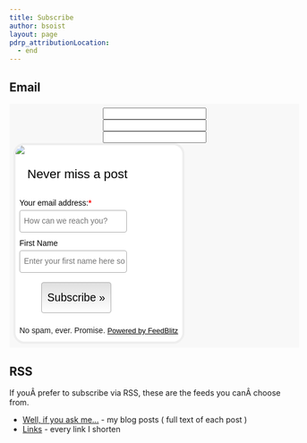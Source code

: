 ```yaml
---
title: Subscribe
author: bsoist
layout: page
pdrp_attributionLocation:
  - end
---
```

## Email

<div style="display:none"><script src="https://assets.feedblitz.com/js/fbz_formscripts.js" type="text/javascript"></script><link rel="stylesheet" type="text/css" href="https://assets.feedblitz.com/fbz_formbase.css"></div><style>
#F8714_sb_container img {max-width:100%}
.F8714_sb_fbz_table {border:0;margin:0;border-collapse:separate;table-layout:auto;background-color:inherit !important;}
.F8714_sb_fbz_page {margin:0;padding:0;width:100%;background-color:#F8F8F8;}
.F8714_sb_fbz_smartform td {display:table-cell;}
.F8714_sb_fbz_row td,tr:nth-of-type(even),tr:nth-of-type(odd) {padding-top:0.5em;padding-bottom:0.2em;line-height:1.7em;background-color:inherit!important;}
.F8714_sb_fbz_abovelabel, .F8714_sb_fbz_label, .F8714_sb_fbz_div, .F8714_sb_fbz_fieldtext, .F8714_sb_fbz_fieldlabeltext, .F8714_sb_fbz_err {border:0;padding:0.5em;font-family:Verdana, Arial, Helvetica, sans-serif;font-size:14px;}
.F8714_sb_fbz_label, .F8714_sb_fbz_abovelabel {color:#000000!important;}
#F8714_sb_container a {color:#000000!important}
.F8714_sb_fbz_fieldtext, .F8714_sb_fbz_fieldlabeltext {padding-top:0.7em;padding-bottom:0.7em;color:#000000;}
.F8714_sb_fbz_fieldlabeltext {color:#000000;}
.F8714_sb_fbz_title {line-height:1.3em;padding:0.5em;text-align:center;border:0;font-family:'Palatino Linotype', 'Book Antiqua', Palatino, serif;color:#000000;}
.F8714_sb_fbz_err, .F8714_sb_fbz_invalid {padding:0.5em;margin:0.5em;color:red;border:3px solid red;background-color:rgba(255,255,255,0.5);font-weight:bold;display:none;}
.F8714_sb_fbz_invalid {color:#F80;border:3px solid #F80;}
.F8714_sb_fbz_palette, .F8714_sb_fbz_fielddef, .F8714_sb_fbz_input_container, .F8714_sb_fbz_input {padding:0.5em;line-height:1.7em;background-color:#FFFFFF!important;color:#000000 !important;border:1px solid #AAAAAA;border-radius:4px;moz-border-radius:4px;font-family:Verdana, Arial, Helvetica, sans-serif;font-size:14px;margin-right:2px;}
.F8714_sb_fbz_input_container {border:0;padding-left:0;padding-top:0;padding-bottom:0;margin-right:4px;background-color:inherit!important;}
.F8714_sb_fbz_button[type="button"], .F8714_sb_fbz_button {padding:0.5em;line-height:1.7em;background:#E0E0E0;background-color:#E0E0E0;background-image: -webkit-gradient(linear, left top, top bottom, from(#E0E0E0), to(#ffffff));background-image: -webkit-linear-gradient(top, #E0E0E0, #ffffff);background-image: -moz-linear-gradient(top, #E0E0E0, #ffffff);background-image: -ms-linear-gradient(top, #E0E0E0, #ffffff);background-image: -o-linear-gradient(top, #E0E0E0, #ffffff);background-image: linear-gradient(top, #E0E0E0, #ffffff);color:#000000 !important;border:1px solid #AAAAAA;border-radius:4px;moz-border-radius:4px;font-family:Verdana, Arial, Helvetica, sans-serif;font-size:14px;text-align:center;margin:0.2em;cursor:pointer;}
.F8714_sb_fbz_button[type="button"]:hover, .F8714_sb_fbz_button:hover {background:#ffffff!important;transition: background-color 0.5s ease;}
.F8714_sb_fbz_button[type="button"]:active, .F8714_sb_fbz_button:active {background:#cfcfcf!important;transition: background-color 0.5s ease;}
.F8714_sb_fbz_button[disabled=disabled], .F8714_sb_fbz_button[type="button"]:disabled, .F8714_sb_fbz_button[type="button"]:disabled:focus, .F8714_sb_fbz_button[disabled]:disabled,.F8714_sb_fbz_button[disabled],.F8714_sb_fbz_button:disabled,.F8714_sb_fbz_button:disabled:focus {opacity:0.5;transition: background-color 0.5s ease;}
.F8714_sb_fbz_footer {padding:0.5em;line-height:1.7em;font-family:Verdana, Arial, Helvetica, sans-serif;font-size:small;text-align:center;border:0;}
.F8714_sb_fbz_row:hover {background: rgba(251,248,231,0.5)!important;-o-transition: all 0.1s ease-in-out;-webkit-transition: all 0.1s ease-in-out;-moz-transition: all 0.1s ease-in-out;-ms-transition: all 0.1s ease-in-out;transition: all 0.1s ease-in-out;}
.F8714_sb_fbz_row_nohover:hover {background:transparent;}
.F8714_sb_fbz_form {border:4px solid #EEEEEE;background-color:#FFFFFF;border-radius:20px;moz-border-radius:20px;overflow:hidden;padding:0;line-height:1.3em;font-family:Verdana, Arial, Helvetica, sans-serif;font-size:14px;}
.F8714_sb_fbz_form div {font-family:Verdana, Arial, Helvetica, sans-serif;font-size:14px;line-height:1.3em;}
.F8714_sb_fbz_form tbody {border:0;padding:0;margin:0;font-family:Verdana, Arial, Helvetica, sans-serif;font-size:14px;}
.F8714_sb_fbz_form td {border:0;margin:0;font-family:Verdana, Arial, Helvetica, sans-serif;font-size:14px;}
@media only screen and (max-width: 420px) {.F8714_sb_fbz_label{display:none !important;padding:0 !important;} .F8714_sb_fbz_abovelabel{display:block;} .F8714_sb_fbz_tabcell {display:block!important;}};
</style>
<div id="F8714_sb_container" xwidth="100%" align="center" class="F8714_sb_fbz_page" style="padding:0.5em;clear:both;"><form method="POST" name="F8714" id="F8714_sb" style="display:block;margin:auto;max-width:660px;"  action="https://app.feedblitz.com/f/f.Fbz?Join" >
<div name="F8714__hh"><input style="display:block" type="text" name="email_" value=""><input style="display:block" type="text" name="email_address" value=""><input style="display:block" type="text" name="_email" value=""><script>var x=document.getElementsByName('F8714');for(i=0;i<x.length;i++){x[i].email_.style.display='none';x[i].email_address.style.display='none';x[i]._email.style.display='none';x[i].action='https://app.feedblitz.com/f/f.Fbz?Join';}var y=document.getElementsByName('F8714__hh');for(i=0;i<y.length;i++){y[i].style.display='none';}fbz_formMetrics(8714);</script><input type="hidden" name="subcf" value="1"><input type="hidden" name="formid" value="F8714"></div>
<table cellpadding="0" cellspacing="0" border="0" class="F8714_sb_fbz_table" style="table-layout:fixed;max-width:100%;width:100%;"><tr>
<td class="F8714_sb_fbz_form" >
<table cellpadding=0 cellspacing=0 border=0 width="100%" class="F8714_sb_fbz_table" style="table-layout:fixed;max-width:100%"><tr><td class="F8714_sb_fbz_title"  style="border-radius:16px 16px 0 0;moz-border-radius:16px 16px 0 0;padding:0;margin:0;background-image:none;line-height:1px;max-width:100%;">
<img border=0 src="https://assets.feedblitz.com/images/blank.gif"  style="border-radius:16px 16px 0 0;moz-border-radius:16px 16px 0 0;padding:0;margin:0;background-image:none;line-height:1px;max-width:100%;">
</td></tr></table>
<table cellpadding=0 cellspacing=0 border=0 width="100%" class="F8714_sb_fbz_table"><tr><td class="F8714_sb_fbz_title"  style="padding:0.7em;">
<div style="padding:0.5em;font-size:160%;display:block;">Never miss a post</div>
</td></tr></table>
<table border="0" cellpadding="6" cellspacing="0" align="center" width="100%" class="F8714_sb_fbz_table" style="border-radius:16px">
<tr class="F8714_sb_fbz_row"><td class="F8714_sb_fbz_label" style="padding-top:0.7em;padding:0"></td><td style="padding-left:0.5em;width:100%"><div class="F8714_sb_fbz_text" style="margin-bottom:0.3em;color:#000000;">Your email address:<b style="color:red" title="Required">*</b></div><div class="F8714_sb_fbz_input_container">
<input class="F8714_sb_fbz_input" type="text" name="email" id="F8714_sb_email" value=""  alt="How can we reach you?" title="How can we reach you?" placeholder="How can we reach you?" onclick="clickclear(this,'F8714_sb')" onfocus="clickclear(this,'F8714_sb')" onblur="clickrecall(this)"  width="100%" style="width:100%;padding-right:0;" fbz_val="validateEmail"></div></td></tr>
<tr class="F8714_sb_fbz_row"><td class="F8714_sb_fbz_label" style="padding:0"></td><td style="padding-left:0.5em;width:100%"><div class="F8714_sb_fbz_text" style="margin-bottom:0.3em;color:#000000;">First Name&nbsp;</div><div class="F8714_sb_fbz_input_container">
<input class="F8714_sb_fbz_input" type="text" name="FirstName" id="F8714_sb_FirstName" value=""  alt="Enter your first name here so I know what to call you." title="Enter your first name here so I know what to call you." placeholder="Enter your first name here so I know what to call you." onclick="clickclear(this,'F8714_sb')" onfocus="clickclear(this,'F8714_sb')" onblur="clickrecall(this)"  width="100%" style="width:100%;padding-right:0;"></div></td></tr>
<div style="display:none"><input type="hidden" name="feedid" id="F8714_sb_feedid" value="1058308"></div>
<tr class="F8714_sb_fbz_row_nohover F8714_sb_fbz_smartform"><td class="F8714_sb_fbz_fieldtext" colspan="2" ><div style="text-align:center">
<input class="F8714_sb_fbz_button" type="button" onClick="try{fbzClearChangedBorders();}catch(e){};req=fbz_v('F8714_sb',F8714_sb_requiredFields);val=fbz_v('F8714_sb',F8714_sb_validateFields,1);if(req && val){clearprompts(document.F8714);this.disabled=true;this.style.display='none';inlineSubmit('F8714_sb','F8714_sb_container');};" name="fbzsubscribe" id="F8714_sb_subscribe" value="Subscribe &raquo;"  alt="click to join" title="click to join"  style="font-size:140%;height:inherit;"><img id="F8714_sb_fbz_wait" style="display:none;width:48px;opacity:0.5;" src="https://assets.feedblitz.com/images/spinner.gif"></div></td></tr>
<div style="display:none"><input type="hidden" name="publisherid" id="F8714_sb_publisherid" value="33600293"></div>
<div style="display:none"><input type="hidden" name="cids" id="F8714_sb_cids" value="1"></div>
<tr class="F8714_sb_fbz_row_nohover"><td colspan="2" style="padding:0;border:0"><div id="F8714_sb_fbz_err" class="F8714_sb_fbz_err" style="position:relative;">Please enter all required fields <img onClick="fbz$('F8714_sb_fbz_err').style.display='none';" border="0" align="baseline" width="8" height="8" style="float:right;align:baseline;width:8px;height:8px;opacity:0.5;cursor:pointer;position:absolute;top:4px;right:4px;" src="https://assets.feedblitz.com/images/close.gif"></div>
<div id="F8714_sb_fbz_invalid" class="F8714_sb_fbz_invalid" style="position:relative;">Correct invalid entries <img onClick="fbz$('F8714_sb_fbz_invalid').style.display='none';" border="0" align="baseline" width="8" height="8" style="float:right;align:baseline;width:8px;height:8px;opacity:0.5;cursor:pointer;position:absolute;top:4px;right:4px;" src="https://assets.feedblitz.com/images/close.gif"></div>
<div id="F8714_sb_fbz_status" class="F8714_sb_fbz_err"></div>
</td></tr></table>
<table cellpadding=0 cellspacing=0 border=0 width="100%" class="F8714_sb_fbz_table"><tr><td class="F8714_sb_fbz_footer"  style="border-radius:0 0 16px 16px;moz-border-radius:0 0 16px 16px;padding:0.5em;">
No spam, ever. Promise. <a class="F8714_sb_fbz_footer" style="padding:0;background:none;color:;" href="http://www.feedblitz.com/">Powered by FeedBlitz</a>
</td></tr></table>
</td>
</tr></table>
</form>
</div><div style="display:none" id="F8714_sb_ddcolorpicker">Please choose a color:<div id="F8714_sb_colorpicker" style="position:relative; height:205px"></div></div>
<script type="text/javascript" src="https://app.feedblitz.com/f/?p13n=1058308"></script><script>fbz_SmartForm('F8714_sb',feedblitz_full_form);</script><script type="text/javascript">var F8714_sb_requiredFields=new Array();var F8714_sb_validateFields=new Array();
try{ddcolorpicker.init({ colorcontainer: ['F8714_sb_ddcolorpicker', 'F8714_sb_colorpicker'],  displaymode: 'float',  floatattributes: ['Color Picker', 'width=390px,height=250px,resize=1,scrolling=1,center=1'],  fields: []
});
} catch(e){}
F8714_sb_requiredFields.push('F8714_sb_email');
F8714_sb_validateFields.push('F8714_sb_FirstName');
F8714_sb_requiredFields.push('F8714_sb_feedid');
F8714_sb_requiredFields.push('F8714_sb_publisherid');
F8714_sb_requiredFields.push('F8714_sb_cids');
try{s('F8714_sb');}catch(e){};try{fbz_FitForm('F8714_sb');}catch(e){}var F8714_sb_fieldcol='#000000';</script>




## RSS
If youÂ prefer to subscribe via RSS, these are the feeds you canÂ choose from.

  * [Well, if you ask me...][www] - my blog posts ( full text of each post )
  * [Links][links] - every link I shorten

[links]: http://links.bsoi.st/feed.xml
[www]: http://feed.bsoi.st
